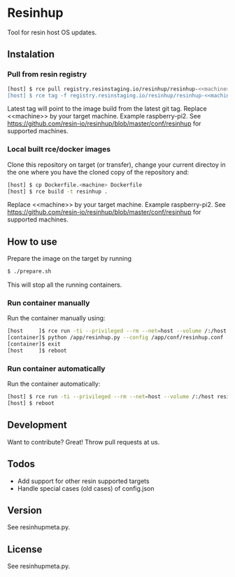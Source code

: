 # Resinhup
Tool for resin host OS updates.

## Instalation

### Pull from resin registry
```sh
[host] $ rce pull registry.resinstaging.io/resinhup/resinhup-<<machine>>
[host] $ rce tag -f registry.resinstaging.io/resinhup/resinhup-<<machine>> resinhup
```
Latest tag will point to the image build from the latest git tag. Replace &lt;&lt;machine&gt;&gt; by your target machine. Example raspberry-pi2. See https://github.com/resin-io/resinhup/blob/master/conf/resinhup for supported machines.

### Local built rce/docker images
Clone this repository on target (or transfer), change your current directoy in the one where you have the cloned copy of the repository and:
```sh
[host] $ cp Dockerfile.<machine> Dockerfile
[host] $ rce build -t resinhup .
```
Replace &lt;&lt;machine&gt;&gt; by your target machine. Example raspberry-pi2. See https://github.com/resin-io/resinhup/blob/master/conf/resinhup for supported machines.

## How to use
Prepare the image on the target by running
```sh
$ ./prepare.sh
```
This will stop all the running containers.

### Run container manually
Run the container manually using:
```sh
[host     ]$ rce run -ti --privileged --rm --net=host --volume /:/host resinhup /bin/bash
[container]$ python /app/resinhup.py --config /app/conf/resinhup.conf --debug
[container]$ exit
[host     ]$ reboot
```

### Run container automatically
Run the container automatically:
```sh
[host] $ rce run -ti --privileged --rm --net=host --volume /:/host resinhup
[host] $ reboot
```

## Development
Want to contribute? Great! Throw pull requests at us.

## Todos
 - Add support for other resin supported targets
 - Handle special cases (old cases) of config.json

## Version
See resinhupmeta.py.

## License
See resinhupmeta.py.
